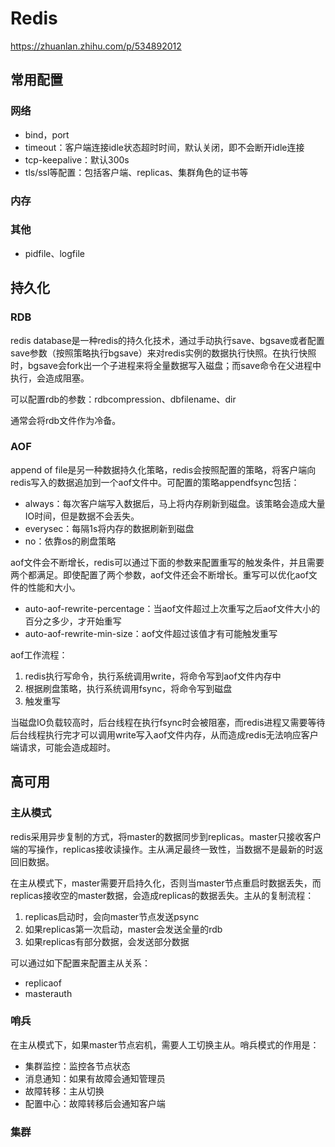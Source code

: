 # Redis

https://zhuanlan.zhihu.com/p/534892012

## 常用配置

### 网络

- bind，port
- timeout：客户端连接idle状态超时时间，默认关闭，即不会断开idle连接
- tcp-keepalive：默认300s
- tls/ssl等配置：包括客户端、replicas、集群角色的证书等

### 内存

### 其他

- pidfile、logfile



## 持久化

### RDB

redis database是一种redis的持久化技术，通过手动执行save、bgsave或者配置save参数（按照策略执行bgsave）来对redis实例的数据执行快照。在执行快照时，bgsave会fork出一个子进程来将全量数据写入磁盘；而save命令在父进程中执行，会造成阻塞。

可以配置rdb的参数：rdbcompression、dbfilename、dir

通常会将rdb文件作为冷备。

### AOF

append of file是另一种数据持久化策略，redis会按照配置的策略，将客户端向redis写入的数据追加到一个aof文件中。可配置的策略appendfsync包括：

- always：每次客户端写入数据后，马上将内存刷新到磁盘。该策略会造成大量IO时间，但是数据不会丢失。
- everysec：每隔1s将内存的数据刷新到磁盘
- no：依靠os的刷盘策略

aof文件会不断增长，redis可以通过下面的参数来配置重写的触发条件，并且需要两个都满足。即使配置了两个参数，aof文件还会不断增长。重写可以优化aof文件的性能和大小。

- auto-aof-rewrite-percentage：当aof文件超过上次重写之后aof文件大小的百分之多少，才开始重写
- auto-aof-rewrite-min-size：aof文件超过该值才有可能触发重写

aof工作流程：

1. redis执行写命令，执行系统调用write，将命令写到aof文件内存中
2. 根据刷盘策略，执行系统调用fsync，将命令写到磁盘
3. 触发重写

当磁盘IO负载较高时，后台线程在执行fsync时会被阻塞，而redis进程又需要等待后台线程执行完才可以调用write写入aof文件内存，从而造成redis无法响应客户端请求，可能会造成超时。



## 高可用

### 主从模式

redis采用异步复制的方式，将master的数据同步到replicas。master只接收客户端的写操作，replicas接收读操作。主从满足最终一致性，当数据不是最新的时返回旧数据。

在主从模式下，master需要开启持久化，否则当master节点重启时数据丢失，而replicas接收空的master数据，会造成replicas的数据丢失。主从的复制流程：

1. replicas启动时，会向master节点发送psync
2. 如果replicas第一次启动，master会发送全量的rdb
3. 如果replicas有部分数据，会发送部分数据

可以通过如下配置来配置主从关系：

- replicaof
- masterauth

### 哨兵

在主从模式下，如果master节点宕机，需要人工切换主从。哨兵模式的作用是：

- 集群监控：监控各节点状态
- 消息通知：如果有故障会通知管理员
- 故障转移：主从切换
- 配置中心：故障转移后会通知客户端

### 集群





